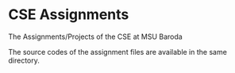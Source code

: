 CSE Assignments
==============

The Assignments/Projects of the CSE at MSU Baroda

The source codes of the assignment files are available in the same directory.
